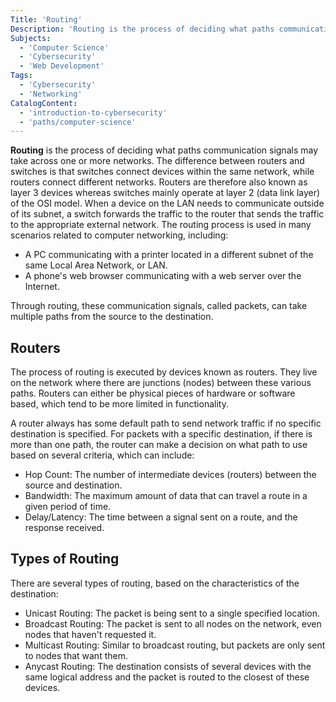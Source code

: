 ```yaml
---
Title: 'Routing'
Description: 'Routing is the process of deciding what paths communication signals may take across one or more networks.'
Subjects:
  - 'Computer Science'
  - 'Cybersecurity'
  - 'Web Development'
Tags:
  - 'Cybersecurity'
  - 'Networking'
CatalogContent:
  - 'introduction-to-cybersecurity'
  - 'paths/computer-science'
---
```


**Routing** is the process of deciding what paths communication signals may take across one or more networks. The difference between routers and switches is that switches connect devices within the same network, while routers connect different networks. Routers are therefore also known as layer 3 devices whereas switches mainly operate at layer 2 (data link layer) of the OSI model. When a device on the LAN needs to communicate outside of its subnet, a switch forwards the traffic to the router that sends the traffic to the appropriate external network. The routing process is used in many scenarios related to computer networking, including:

- A PC communicating with a printer located in a different subnet of the same Local Area Network, or LAN.
- A phone's web browser communicating with a web server over the Internet.

Through routing, these communication signals, called packets, can take multiple paths from the source to the destination.

## Routers

The process of routing is executed by devices known as routers. They live on the network where there are junctions (nodes) between these various paths. Routers can either be physical pieces of hardware or software based, which tend to be more limited in functionality.

A router always has some default path to send network traffic if no specific destination is specified. For packets with a specific destination, if there is more than one path, the router can make a decision on what path to use based on several criteria, which can include:

- Hop Count: The number of intermediate devices (routers) between the source and destination.
- Bandwidth: The maximum amount of data that can travel a route in a given period of time.
- Delay/Latency: The time between a signal sent on a route, and the response received.

## Types of Routing

There are several types of routing, based on the characteristics of the destination:

- Unicast Routing: The packet is being sent to a single specified location.
- Broadcast Routing: The packet is sent to all nodes on the network, even nodes that haven't requested it.
- Multicast Routing: Similar to broadcast routing, but packets are only sent to nodes that want them.
- Anycast Routing: The destination consists of several devices with the same logical address and the packet is routed to the closest of these devices.
